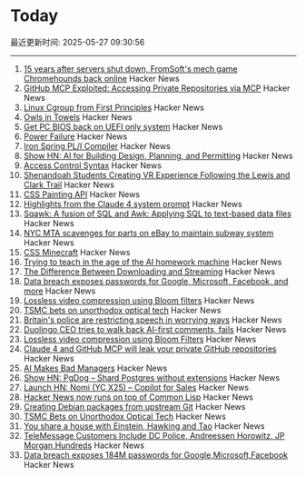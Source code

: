 # Today

最近更新时间: 2025-05-27 09:30:56

--- 
1. [15 years after servers shut down, FromSoft's mech game Chromehounds back online](https://www.readonlymemo.com/interview-15-years-after-the-servers-shut-down-fromsofts-singular-mech-game-chromehounds-is-back-online/) Hacker News
2. [GitHub MCP Exploited: Accessing Private Repositories via MCP](https://invariantlabs.ai/blog/mcp-github-vulnerability) Hacker News
3. [Linux Cgroup from First Principles](https://fzakaria.com/2025/05/26/linux-cgroup-from-first-principles) Hacker News
4. [Owls in Towels](https://owlsintowels.org/) Hacker News
5. [Get PC BIOS back on UEFI only system](https://github.com/FlyGoat/csmwrap) Hacker News
6. [Power Failure](https://www.gwintrob.com/power-failure-review/) Hacker News
7. [Iron Spring PL/I Compiler](http://www.iron-spring.com/) Hacker News
8. [Show HN: AI for Building Design, Planning, and Permitting](https://www.spacial.io/) Hacker News
9. [Access Control Syntax](https://journal.stuffwithstuff.com/2025/05/26/access-control-syntax/) Hacker News
10. [Shenandoah Students Creating VR Experience Following the Lewis and Clark Trail](https://www.su.edu/blog/2025/05/21/shenandoah-students-creating-vr-experience-that-follows-the-lewis-and-clark-trail/) Hacker News
11. [CSS Painting API](https://developer.mozilla.org/en-US/docs/Web/API/CSS_Painting_API) Hacker News
12. [Highlights from the Claude 4 system prompt](https://simonwillison.net/2025/May/25/claude-4-system-prompt/) Hacker News
13. [Sqawk: A fusion of SQL and Awk: Applying SQL to text-based data files](https://github.com/jgarzik/sqawk) Hacker News
14. [NYC MTA scavenges for parts on eBay to maintain subway system](https://www.wsj.com/opinion/can-ebay-bargains-keep-new-york-citys-subways-running-mta-infrastructure-substations-3859fb5b) Hacker News
15. [CSS Minecraft](https://benjaminaster.com/css-minecraft/) Hacker News
16. [Trying to teach in the age of the AI homework machine](https://www.solarshades.club/p/dispatch-from-the-trenches-of-the) Hacker News
17. [The Difference Between Downloading and Streaming](https://danq.me/2025/05/26/downloading-vs-streaming/) Hacker News
18. [Data breach exposes passwords for Google, Microsoft, Facebook, and more](https://www.zdnet.com/article/massive-data-breach-exposes-184-million-passwords-for-google-microsoft-facebook-and-more/) Hacker News
19. [Lossless video compression using Bloom filters](https://github.com/ross39/new_bloom_filter_repo/blob/main/README.md) Hacker News
20. [TSMC bets on unorthodox optical tech](https://spectrum.ieee.org/microled-optical-chiplet) Hacker News
21. [Britain's police are restricting speech in worrying ways](https://www.economist.com/britain/2025/05/15/britains-police-are-restricting-speech-in-worrying-ways) Hacker News
22. [Duolingo CEO tries to walk back AI-first comments, fails](https://htxt.co.za/2025/05/duolingo-ceo-tries-to-walk-back-ai-first-comments-fails/) Hacker News
23. [Lossless video compression using Bloom Filters](https://github.com/ross39/new_bloom_filter_repo/blob/main/README.md) Hacker News
24. [Claude 4 and GitHub MCP will leak your private GitHub repositories](https://twitter.com/lbeurerkellner/status/1926991491735429514) Hacker News
25. [AI Makes Bad Managers](https://staysaasy.com/management/2025/05/26/AI-management.html) Hacker News
26. [Show HN: PgDog – Shard Postgres without extensions](https://github.com/pgdogdev/pgdog) Hacker News
27. [Launch HN: Nomi (YC X25) – Copilot for Sales](https://news.ycombinator.com/item?id=44098706) Hacker News
28. [Hacker News now runs on top of Common Lisp](https://lisp-journey.gitlab.io/blog/hacker-news-now-runs-on-top-of-common-lisp/) Hacker News
29. [Creating Debian packages from upstream Git](https://optimizedbyotto.com/post/debian-packaging-from-git/) Hacker News
30. [TSMC Bets on Unorthodox Optical Tech](https://spectrum.ieee.org/microled-optical-chiplet) Hacker News
31. [You share a house with Einstein, Hawking and Tao](https://www.faisalabid.com/p/you-share-a-house-with-einstein-hawking) Hacker News
32. [TeleMessage Customers Include DC Police, Andreessen Horowitz, JP Morgan,Hundreds](https://micahflee.com/telemessage-customers-include-dc-police-andreesen-horowitz-jp-morgan-and-hundreds-more/) Hacker News
33. [Data breach exposes 184M passwords for Google,Microsoft,Facebook](https://www.zdnet.com/article/massive-data-breach-exposes-184-million-passwords-for-google-microsoft-facebook-and-more/) Hacker News
